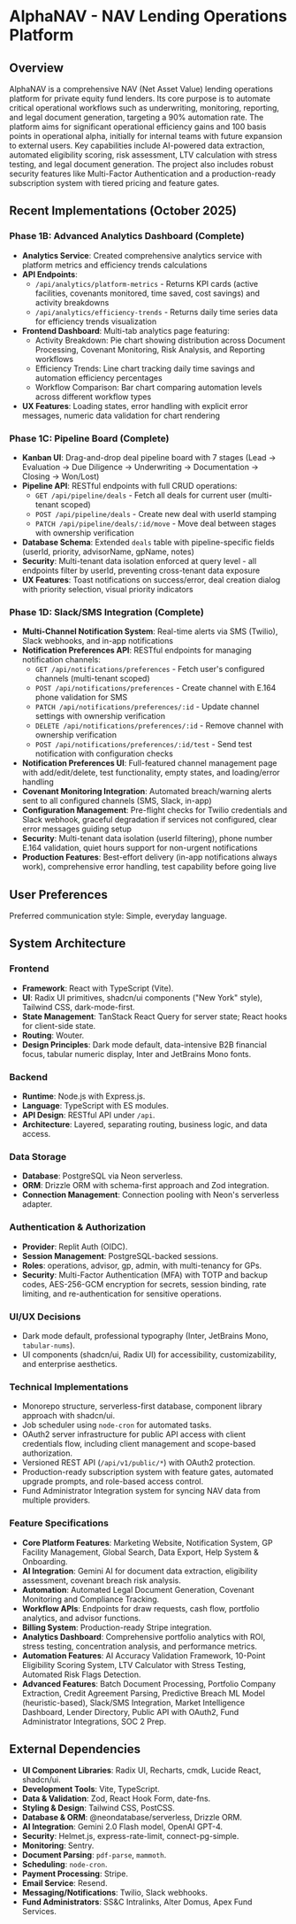 # AlphaNAV - NAV Lending Operations Platform

## Overview
AlphaNAV is a comprehensive NAV (Net Asset Value) lending operations platform for private equity fund lenders. Its core purpose is to automate critical operational workflows such as underwriting, monitoring, reporting, and legal document generation, targeting a 90% automation rate. The platform aims for significant operational efficiency gains and 100 basis points in operational alpha, initially for internal teams with future expansion to external users. Key capabilities include AI-powered data extraction, automated eligibility scoring, risk assessment, LTV calculation with stress testing, and legal document generation. The project also includes robust security features like Multi-Factor Authentication and a production-ready subscription system with tiered pricing and feature gates.

## Recent Implementations (October 2025)

### Phase 1B: Advanced Analytics Dashboard (Complete)
- **Analytics Service**: Created comprehensive analytics service with platform metrics and efficiency trends calculations
- **API Endpoints**: 
  - `/api/analytics/platform-metrics` - Returns KPI cards (active facilities, covenants monitored, time saved, cost savings) and activity breakdowns
  - `/api/analytics/efficiency-trends` - Returns daily time series data for efficiency trends visualization
- **Frontend Dashboard**: Multi-tab analytics page featuring:
  - Activity Breakdown: Pie chart showing distribution across Document Processing, Covenant Monitoring, Risk Analysis, and Reporting workflows
  - Efficiency Trends: Line chart tracking daily time savings and automation efficiency percentages
  - Workflow Comparison: Bar chart comparing automation levels across different workflow types
- **UX Features**: Loading states, error handling with explicit error messages, numeric data validation for chart rendering

### Phase 1C: Pipeline Board (Complete)
- **Kanban UI**: Drag-and-drop deal pipeline board with 7 stages (Lead → Evaluation → Due Diligence → Underwriting → Documentation → Closing → Won/Lost)
- **Pipeline API**: RESTful endpoints with full CRUD operations:
  - `GET /api/pipeline/deals` - Fetch all deals for current user (multi-tenant scoped)
  - `POST /api/pipeline/deals` - Create new deal with userId stamping
  - `PATCH /api/pipeline/deals/:id/move` - Move deal between stages with ownership verification
- **Database Schema**: Extended `deals` table with pipeline-specific fields (userId, priority, advisorName, gpName, notes)
- **Security**: Multi-tenant data isolation enforced at query level - all endpoints filter by userId, preventing cross-tenant data exposure
- **UX Features**: Toast notifications on success/error, deal creation dialog with priority selection, visual priority indicators

### Phase 1D: Slack/SMS Integration (Complete)
- **Multi-Channel Notification System**: Real-time alerts via SMS (Twilio), Slack webhooks, and in-app notifications
- **Notification Preferences API**: RESTful endpoints for managing notification channels:
  - `GET /api/notifications/preferences` - Fetch user's configured channels (multi-tenant scoped)
  - `POST /api/notifications/preferences` - Create channel with E.164 phone validation for SMS
  - `PATCH /api/notifications/preferences/:id` - Update channel settings with ownership verification
  - `DELETE /api/notifications/preferences/:id` - Remove channel with ownership verification
  - `POST /api/notifications/preferences/:id/test` - Send test notification with configuration checks
- **Notification Preferences UI**: Full-featured channel management page with add/edit/delete, test functionality, empty states, and loading/error handling
- **Covenant Monitoring Integration**: Automated breach/warning alerts sent to all configured channels (SMS, Slack, in-app)
- **Configuration Management**: Pre-flight checks for Twilio credentials and Slack webhook, graceful degradation if services not configured, clear error messages guiding setup
- **Security**: Multi-tenant data isolation (userId filtering), phone number E.164 validation, quiet hours support for non-urgent notifications
- **Production Features**: Best-effort delivery (in-app notifications always work), comprehensive error handling, test capability before going live

## User Preferences
Preferred communication style: Simple, everyday language.

## System Architecture

### Frontend
- **Framework**: React with TypeScript (Vite).
- **UI**: Radix UI primitives, shadcn/ui components ("New York" style), Tailwind CSS, dark-mode-first.
- **State Management**: TanStack React Query for server state; React hooks for client-side state.
- **Routing**: Wouter.
- **Design Principles**: Dark mode default, data-intensive B2B financial focus, tabular numeric display, Inter and JetBrains Mono fonts.

### Backend
- **Runtime**: Node.js with Express.js.
- **Language**: TypeScript with ES modules.
- **API Design**: RESTful API under `/api`.
- **Architecture**: Layered, separating routing, business logic, and data access.

### Data Storage
- **Database**: PostgreSQL via Neon serverless.
- **ORM**: Drizzle ORM with schema-first approach and Zod integration.
- **Connection Management**: Connection pooling with Neon's serverless adapter.

### Authentication & Authorization
- **Provider**: Replit Auth (OIDC).
- **Session Management**: PostgreSQL-backed sessions.
- **Roles**: operations, advisor, gp, admin, with multi-tenancy for GPs.
- **Security**: Multi-Factor Authentication (MFA) with TOTP and backup codes, AES-256-GCM encryption for secrets, session binding, rate limiting, and re-authentication for sensitive operations.

### UI/UX Decisions
- Dark mode default, professional typography (Inter, JetBrains Mono, `tabular-nums`).
- UI components (shadcn/ui, Radix UI) for accessibility, customizability, and enterprise aesthetics.

### Technical Implementations
- Monorepo structure, serverless-first database, component library approach with shadcn/ui.
- Job scheduler using `node-cron` for automated tasks.
- OAuth2 server infrastructure for public API access with client credentials flow, including client management and scope-based authorization.
- Versioned REST API (`/api/v1/public/*`) with OAuth2 protection.
- Production-ready subscription system with feature gates, automated upgrade prompts, and role-based access control.
- Fund Administrator Integration system for syncing NAV data from multiple providers.

### Feature Specifications
- **Core Platform Features**: Marketing Website, Notification System, GP Facility Management, Global Search, Data Export, Help System & Onboarding.
- **AI Integration**: Gemini AI for document data extraction, eligibility assessment, covenant breach risk analysis.
- **Automation**: Automated Legal Document Generation, Covenant Monitoring and Compliance Tracking.
- **Workflow APIs**: Endpoints for draw requests, cash flow, portfolio analytics, and advisor functions.
- **Billing System**: Production-ready Stripe integration.
- **Analytics Dashboard**: Comprehensive portfolio analytics with ROI, stress testing, concentration analysis, and performance metrics.
- **Automation Features**: AI Accuracy Validation Framework, 10-Point Eligibility Scoring System, LTV Calculator with Stress Testing, Automated Risk Flags Detection.
- **Advanced Features**: Batch Document Processing, Portfolio Company Extraction, Credit Agreement Parsing, Predictive Breach ML Model (heuristic-based), Slack/SMS Integration, Market Intelligence Dashboard, Lender Directory, Public API with OAuth2, Fund Administrator Integrations, SOC 2 Prep.

## External Dependencies

- **UI Component Libraries**: Radix UI, Recharts, cmdk, Lucide React, shadcn/ui.
- **Development Tools**: Vite, TypeScript.
- **Data & Validation**: Zod, React Hook Form, date-fns.
- **Styling & Design**: Tailwind CSS, PostCSS.
- **Database & ORM**: @neondatabase/serverless, Drizzle ORM.
- **AI Integration**: Gemini 2.0 Flash model, OpenAI GPT-4.
- **Security**: Helmet.js, express-rate-limit, connect-pg-simple.
- **Monitoring**: Sentry.
- **Document Parsing**: `pdf-parse`, `mammoth`.
- **Scheduling**: `node-cron`.
- **Payment Processing**: Stripe.
- **Email Service**: Resend.
- **Messaging/Notifications**: Twilio, Slack webhooks.
- **Fund Administrators**: SS&C Intralinks, Alter Domus, Apex Fund Services.